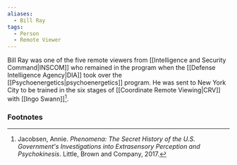 ```yaml
---
aliases:
  - Bill Ray
tags:
  - Person
  - Remote Viewer
---
```

Bill Ray was one of the five remote viewers from [[Intelligence and Security Command|INSCOM]] who remained in the program when the [[Defense Intelligence Agency|DIA]] took over the [[Psychoenergetics|psychoenergetics]] program. He was sent to New York City to be trained in the six stages of [[Coordinate Remote Viewing|CRV]] with [[Ingo Swann]][^1].

### Footnotes
[^1]: Jacobsen, Annie. *Phenomena: The Secret History of the U.S. Government's Investigations into Extrasensory Perception and Psychokinesis*. Little, Brown and Company, 2017.
